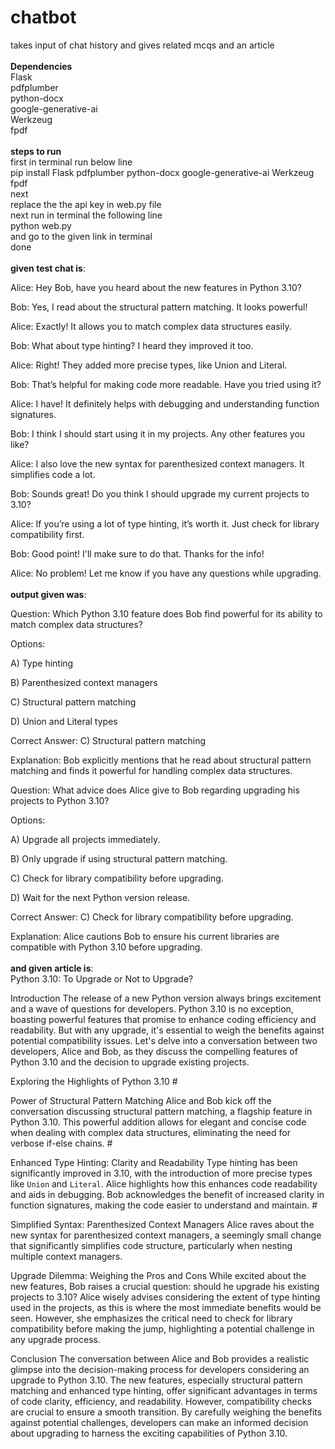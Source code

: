 # chatbot<br>
takes input of chat history and gives related mcqs and an article<br>
<br>
**Dependencies**<br>
Flask<br>
pdfplumber<br>
python-docx<br>
google-generative-ai<br>
Werkzeug <br>
fpdf<br>
<br>
**steps to run** <br>
first in terminal run below line<br>
pip install Flask pdfplumber python-docx google-generative-ai Werkzeug fpdf<br>
next<br>
replace the the api key in web.py file<br>
next run in terminal the following line<br>
python web.py<br>
and go to the given link in terminal<br>
done
<br><br>
**given test chat is**:<br>

Alice: Hey Bob, have you heard about the new features in Python 3.10?

Bob: Yes, I read about the structural pattern matching. It looks powerful!

Alice: Exactly! It allows you to match complex data structures easily.

Bob: What about type hinting? I heard they improved it too.

Alice: Right! They added more precise types, like Union and Literal.

Bob: That’s helpful for making code more readable. Have you tried using it?

Alice: I have! It definitely helps with debugging and understanding function signatures.

Bob: I think I should start using it in my projects. Any other features you like?

Alice: I also love the new syntax for parenthesized context managers. It simplifies code a lot.

Bob: Sounds great! Do you think I should upgrade my current projects to 3.10?

Alice: If you’re using a lot of type hinting, it’s worth it. Just check for library compatibility first.

Bob: Good point! I'll make sure to do that. Thanks for the info!

Alice: No problem! Let me know if you have any questions while upgrading.
<br><br>
**output given was**:

Question: Which Python 3.10 feature does Bob find powerful for its ability to match complex data structures?

Options:

A) Type hinting

B) Parenthesized context managers

C) Structural pattern matching

D) Union and Literal types

Correct Answer: C) Structural pattern matching

Explanation: Bob explicitly mentions that he read about structural pattern matching and finds it powerful for handling complex data structures.

Question: What advice does Alice give to Bob regarding upgrading his projects to Python 3.10?

Options:

A) Upgrade all projects immediately.

B) Only upgrade if using structural pattern matching.

C) Check for library compatibility before upgrading.

D) Wait for the next Python version release.

Correct Answer: C) Check for library compatibility before upgrading.

Explanation: Alice cautions Bob to ensure his current libraries are compatible with Python 3.10 before upgrading.
<br><br>
**and given article is**:
<br>
Python 3.10: To Upgrade or Not to Upgrade?

Introduction 
The release of a new Python version always brings excitement and a wave of questions for developers. Python 3.10 is no exception, boasting powerful features that promise to enhance coding efficiency and readability. But with any upgrade, it's essential to weigh the benefits against potential compatibility issues. Let's delve into a conversation between two developers, Alice and Bob, as they discuss the compelling features of Python 3.10 and the decision to upgrade existing projects.

Exploring the Highlights of Python 3.10 #

Power of Structural Pattern Matching Alice and Bob kick off the conversation discussing structural pattern matching, a flagship feature in Python 3.10. This powerful addition allows for elegant and concise code when dealing with complex data structures, eliminating the need for verbose if-else chains. #

Enhanced
Type Hinting: Clarity and Readability Type hinting has been significantly improved in 3.10, with the introduction of more precise types like `Union` and `Literal`. Alice highlights how this enhances code readability and aids in debugging. Bob acknowledges the benefit of increased clarity in function signatures, making the code easier to understand and maintain. #

Simplified
Syntax: Parenthesized Context Managers Alice raves about the new syntax for parenthesized context managers, a seemingly small change that significantly simplifies code structure, particularly when nesting multiple context managers.

Upgrade Dilemma: Weighing the Pros and Cons While excited about the new features, Bob raises a crucial question: should he upgrade his existing projects to 3.10? Alice wisely advises considering the extent of type hinting used in the projects, as this is where the most immediate benefits would be seen. However, she emphasizes the critical need to check for library compatibility before making the jump, highlighting a potential challenge in any upgrade process.

Conclusion 
The conversation between Alice and Bob provides a realistic glimpse into the decision-making process for developers considering an upgrade to Python 3.10. The new features, especially structural pattern matching and enhanced type hinting, offer significant advantages in terms of code clarity, efficiency, and readability. However, compatibility checks are crucial to ensure a smooth transition. By carefully weighing the benefits against potential challenges, developers can make an informed decision about upgrading to harness the exciting capabilities of Python 3.10.
